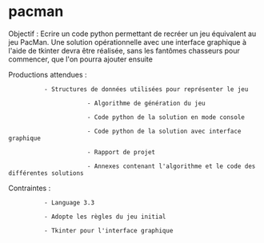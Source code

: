 # pacman

Objectif : Ecrire un code python permettant de recréer un jeu équivalent au jeu PacMan. Une solution opérationnelle avec une interface graphique à l'aide de tkinter devra être réalisée, sans les fantômes chasseurs pour commencer, que l'on pourra ajouter ensuite

Productions attendues :   

			  - Structures de données utilisées pour représenter le jeu

                          - Algorithme de génération du jeu
													
                          - Code python de la solution en mode console
													
                          - Code python de la solution avec interface graphique 
													
                          - Rapport de projet
													
                          - Annexes contenant l'algorithme et le code des différentes solutions
													

Contraintes :

              - Language 3.3

              - Adopte les règles du jeu initial
							
              - Tkinter pour l'interface graphique
							
